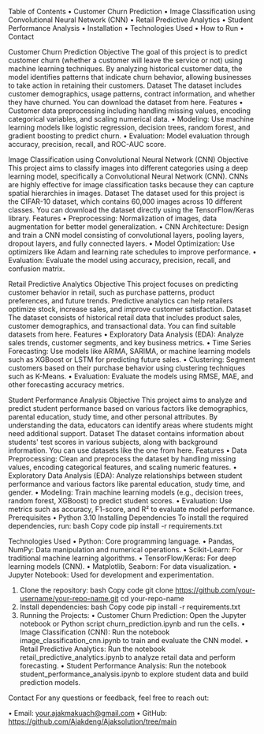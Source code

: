 Table of Contents
•	Customer Churn Prediction
•	Image Classification using Convolutional Neural Network (CNN)
•	Retail Predictive Analytics
•	Student Performance Analysis
•	Installation
•	Technologies Used
•	How to Run
•	Contact

Customer Churn Prediction
Objective
The goal of this project is to predict customer churn (whether a customer will leave the service or not) using machine learning techniques. By analyzing historical customer data, the model identifies patterns that indicate churn behavior, allowing businesses to take action in retaining their customers.
Dataset
The dataset includes customer demographics, usage patterns, contract information, and whether they have churned. You can download the dataset from here.
Features
•	Customer data preprocessing including handling missing values, encoding categorical variables, and scaling numerical data.
•	Modeling: Use machine learning models like logistic regression, decision trees, random forest, and gradient boosting to predict churn.
•	Evaluation: Model evaluation through accuracy, precision, recall, and ROC-AUC score.

Image Classification using Convolutional Neural Network (CNN)
Objective
This project aims to classify images into different categories using a deep learning model, specifically a Convolutional Neural Network (CNN). CNNs are highly effective for image classification tasks because they can capture spatial hierarchies in images.
Dataset
The dataset used for this project is the CIFAR-10 dataset, which contains 60,000 images across 10 different classes. You can download the dataset directly using the TensorFlow/Keras library.
Features
•	Preprocessing: Normalization of images, data augmentation for better model generalization.
•	CNN Architecture: Design and train a CNN model consisting of convolutional layers, pooling layers, dropout layers, and fully connected layers.
•	Model Optimization: Use optimizers like Adam and learning rate schedules to improve performance.
•	Evaluation: Evaluate the model using accuracy, precision, recall, and confusion matrix.

Retail Predictive Analytics
Objective
This project focuses on predicting customer behavior in retail, such as purchase patterns, product preferences, and future trends. Predictive analytics can help retailers optimize stock, increase sales, and improve customer satisfaction.
Dataset
The dataset consists of historical retail data that includes product sales, customer demographics, and transactional data. You can find suitable datasets from here.
Features
•	Exploratory Data Analysis (EDA): Analyze sales trends, customer segments, and key business metrics.
•	Time Series Forecasting: Use models like ARIMA, SARIMA, or machine learning models such as XGBoost or LSTM for predicting future sales.
•	Clustering: Segment customers based on their purchase behavior using clustering techniques such as K-Means.
•	Evaluation: Evaluate the models using RMSE, MAE, and other forecasting accuracy metrics.

Student Performance Analysis
Objective
This project aims to analyze and predict student performance based on various factors like demographics, parental education, study time, and other personal attributes. By understanding the data, educators can identify areas where students might need additional support.
Dataset
The dataset contains information about students' test scores in various subjects, along with background information. You can use datasets like the one from here.
Features
•	Data Preprocessing: Clean and preprocess the dataset by handling missing values, encoding categorical features, and scaling numeric features.
•	Exploratory Data Analysis (EDA): Analyze relationships between student performance and various factors like parental education, study time, and gender.
•	Modeling: Train machine learning models (e.g., decision trees, random forest, XGBoost) to predict student scores.
•	Evaluation: Use metrics such as accuracy, F1-score, and R² to evaluate model performance.
Prerequisites
•	Python 3.10
Installing Dependencies
To install the required dependencies, run:
bash
Copy code
pip install -r requirements.txt

Technologies Used
•	Python: Core programming language.
•	Pandas, NumPy: Data manipulation and numerical operations.
•	Scikit-Learn: For traditional machine learning algorithms.
•	TensorFlow/Keras: For deep learning models (CNN).
•	Matplotlib, Seaborn: For data visualization.
•	Jupyter Notebook: Used for development and experimentation.
1. Clone the repository:
bash
Copy code
git clone https://github.com/your-username/your-repo-name.git
cd your-repo-name
2. Install dependencies:
bash
Copy code
pip install -r requirements.txt
3. Running the Projects:
•	Customer Churn Prediction: Open the Jupyter notebook or Python script churn_prediction.ipynb and run the cells.
•	Image Classification (CNN): Run the notebook image_classification_cnn.ipynb to train and evaluate the CNN model.
•	Retail Predictive Analytics: Run the notebook retail_predictive_analytics.ipynb to analyze retail data and perform forecasting.
•	Student Performance Analysis: Run the notebook student_performance_analysis.ipynb to explore student data and build prediction models.

Contact
For any questions or feedback, feel free to reach out:

•	Email: your.ajakmakuach@gmail.com
•	GitHub: https://github.com/Ajakdeng/Ajaksolution/tree/main
